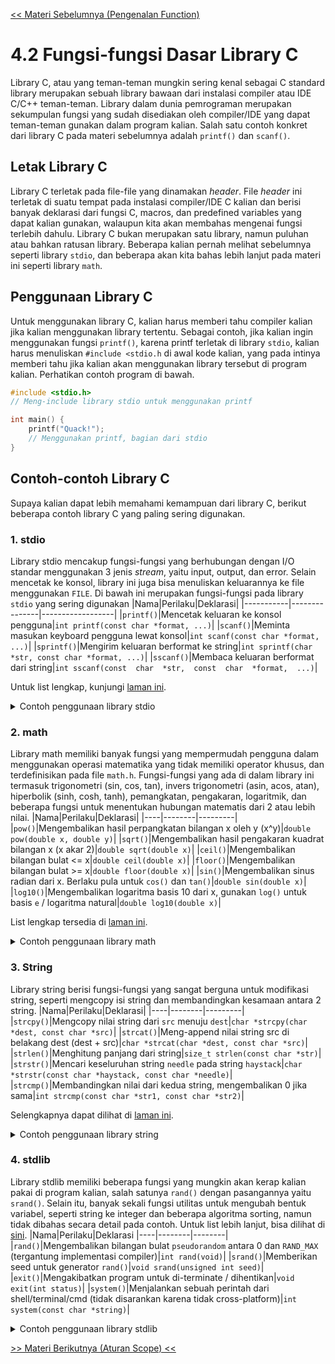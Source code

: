 [<< Materi Sebelumnya (Pengenalan Function)](1-PengenalanFunction.md)

# 4.2 Fungsi-fungsi Dasar Library C
Library C, atau yang teman-teman mungkin sering kenal sebagai C standard library merupakan sebuah library bawaan dari instalasi compiler atau IDE C/C++ teman-teman. Library dalam dunia pemrograman merupakan sekumpulan fungsi yang sudah disediakan oleh compiler/IDE yang dapat teman-teman gunakan dalam program kalian. Salah satu contoh konkret dari library C pada materi sebelumnya adalah `printf()` dan `scanf()`.

## Letak Library C
Library C terletak pada file-file yang dinamakan *header*. File *header* ini terletak di suatu tempat pada instalasi compiler/IDE C kalian dan berisi banyak deklarasi dari fungsi C, macros, dan predefined variables yang dapat kalian gunakan, walaupun kita akan membahas mengenai fungsi terlebih dahulu. Library C bukan merupakan satu library, namun puluhan atau bahkan ratusan library. Beberapa kalian pernah melihat sebelumnya seperti library `stdio`, dan beberapa akan kita bahas lebih lanjut pada materi ini seperti library `math`.

## Penggunaan Library C
Untuk menggunakan library C, kalian harus memberi tahu compiler kalian jika kalian menggunakan library tertentu. Sebagai contoh, jika kalian ingin menggunakan fungsi `printf()`, karena printf terletak di library `stdio`, kalian harus menuliskan `#include <stdio.h` di awal kode kalian, yang pada intinya memberi tahu jika kalian akan menggunakan library tersebut di program kalian. Perhatikan contoh program di bawah.
``` c
#include <stdio.h>
// Meng-include library stdio untuk menggunakan printf

int main() {
	printf("Quack!");
	// Menggunakan printf, bagian dari stdio
}
```

## Contoh-contoh Library C
Supaya kalian dapat lebih memahami kemampuan dari library C, berikut beberapa contoh library C yang paling sering digunakan.

### 1. stdio
Library stdio mencakup fungsi-fungsi yang berhubungan dengan I/O standar menggunakan 3 jenis *stream*, yaitu input, output, dan error. Selain mencetak ke konsol, library ini juga bisa menuliskan keluarannya ke file menggunakan `FILE`. Di bawah ini merupakan fungsi-fungsi pada library `stdio` yang sering digunakan
|Nama|Perilaku|Deklarasi|
|-----------|---------------|------------------|
|`printf()`|Mencetak keluaran ke konsol pengguna|`int printf(const char *format, ...)`|
|`scanf()`|Meminta masukan keyboard pengguna lewat konsol|`int scanf(const char *format, ...)`|
|`sprintf()`|Mengirim keluaran berformat ke string|`int sprintf(char *str, const char *format, ...)`|
|`sscanf()`|Membaca keluaran berformat dari string|`int sscanf(const  char  *str,  const  char  *format,  ...)`|

Untuk list lengkap, kunjungi [laman ini](https://www.tutorialspoint.com/c_standard_library/stdio_h.htm).
<details>
<summary>Contoh penggunaan library stdio</summary>

```c
// Mendeklarasikan penggunaan library stdio
#include <stdio.h>

int main() {
    // >> Contoh 1: scanf() dan printf() <<
    char quacking[50];
    // Meminta masukan string dari user, lalu mengeluarkannya ke konsol
    printf("Masukkan sebuah kata: ");
    scanf("%s", quacking);
    printf("%s\n", quacking);

    // >> Contoh 2: sprintf() <<
    char waktu[50];
    // Mengisi variabel waktu dengan string berformat
    char hari[] = "Rabu", bulan[] = "Mei";
    int tanggal = 8, tahun = 2002;
    sprintf(waktu, "%s, %d %s %d", hari, tanggal, bulan, tahun);
    printf("Nilai dari variabel waktu: %s\n", waktu);

    // >> Contoh 3: sscanf() <<
    char waktu2[] = "Senin 22 Juli 2002";
    // Mengisi beberapa variabel dibawah dari variabel waktu2
    char hari2[10], bulan2[10];
    int tanggal2, tahun2;
    sscanf(waktu2, "%s %d %s %d", hari2, &tanggal2, bulan2, &tahun2);
    printf("Nilai dari variabel:\n");
    printf("Hari2: %s\nTanggal2: %d\nBulan2: %s\nTahun2: %d\n", hari2, tanggal2, bulan2, tahun2);
}
```
</details>

### 2. math
Library math memiliki banyak fungsi yang mempermudah pengguna dalam menggunakan operasi matematika yang tidak memiliki operator khusus, dan terdefinisikan pada file `math.h`.  Fungsi-fungsi yang ada di dalam library ini termasuk trigonometri (sin, cos, tan), invers trigonometri (asin, acos, atan), hiperbolik (sinh, cosh, tanh), pemangkatan, pengakaran, logaritmik, dan beberapa fungsi untuk menentukan hubungan matematis dari 2 atau lebih nilai. 
|Nama|Perilaku|Deklarasi|
|----|--------|---------|
|`pow()`|Mengembalikan hasil perpangkatan bilangan x oleh y (x^y)|`double pow(double x, double y)`|
|`sqrt()`|Mengembalikan hasil pengakaran kuadrat bilangan x (x akar 2)|`double sqrt(double x)`|
|`ceil()`|Mengembalikan bilangan bulat <= x|`double ceil(double x)`|
|`floor()`|Mengembalikan bilangan bulat >= x|`double floor(double x)`|
|`sin()`|Mengembalikan sinus radian dari x. Berlaku pula untuk `cos()` dan `tan()`|`double sin(double x)`|
|`log10()`|Mengembalikan logaritma basis 10 dari x, gunakan `log()` untuk basis `e` / logaritma natural|`double log10(double x)`|
  
List lengkap tersedia di [laman ini](https://www.tutorialspoint.com/c_standard_library/math_h.htm).
<details>
<summary>Contoh penggunaan library math</summary>

```c
// Mendeklarasikan penggunaan library math
#include <math.h>

// Meng-include library stdio untuk menggunakan printf
#include <stdio.h>

int main() {
    printf("20 kuadrat bernilai %lf\n", pow(20, 2));
    printf("Akar kuadrat dari 256 adalah %lf\n", sqrt(256));
    printf("Bilangan bulat terdekat kebawah dengan 5.43134 adalah %lf\n", floor(5.43134));
    printf("Bilangan bulat terdekat keatas dari 9.3234 adalah %lf\n", ceil(9.3234));
    printf("Sin, Cos, dan Tan dari radian 2 berturut-turut adalah %lf, %lf, dan %lf\n", sin(2), cos(2), tan(2));
    printf("10 Log 100 bernilai %lf\n", log10(100));
    printf("ln 10 bernilai %lf\n", log(10));
}
```
</details>

### 3. String
Library string berisi fungsi-fungsi yang sangat berguna untuk modifikasi string, seperti mengcopy isi string dan membandingkan kesamaan antara 2 string.
|Nama|Perilaku|Deklarasi|
|----|--------|---------|
|`strcpy()`|Mengcopy nilai string dari `src` menuju `dest`|`char *strcpy(char *dest, const char *src)`|
|`strcat()`|Meng-append nilai string src di belakang dest (dest + src)|`char *strcat(char *dest, const char *src)`|
|`strlen()`|Menghitung panjang dari string|`size_t strlen(const char *str)`|
|`strstr()`|Mencari keseluruhan string `needle` pada string `haystack`|`char *strstr(const char *haystack, const char *needle)`|
|`strcmp()`|Membandingkan nilai dari kedua string, mengembalikan 0 jika sama|`int strcmp(const char *str1, const char *str2)`|

Selengkapnya dapat dilihat di [laman ini](https://www.tutorialspoint.com/c_standard_library/string_h.htm).

<details>
<summary>Contoh penggunaan library string</summary>

```c
// Mendeklarasikan penggunaan library string
#include <string.h>

// Meng-include library stdio untuk menggunakan printf
#include <stdio.h>

int main() {
    // Penggunaan strcpy()
    /* Secara intuitif, fungsi ini berlaku seperti str1 = str2,
     * namun, tipe data string (char *) tidak bisa dikenakan
     * assignment operator (=) kecuali pada pendefinisian
    */
    char str2[] = "Hello from C!", str1[14];
    strcpy(str1, str2);
    printf("%s\n", str1);

    // Penggunaan strcat()
    char str3[30] = "Good Morning, ", str4[] = "How are you?";
    strcat(str3, str4);
    printf("%s\n", str3);

    // Penggunaan strlen()
    char str5[] = "1234567890";
    printf("Panjang dari \"%s\" adalah %d\n", str5, (int)strlen(str5));

    // Penggunaan strstr()
    char str6[] = "The global poor all around the world.", str7[] = "around";
    if (strstr(str6, str7) != NULL) {
        printf("Substring \"%s\" ditemukan dalam string \"%s\"\n", str7, str6);
    }

    // Penggunaan strcmp()
    char str8[] = "travel", str9[20];
    printf("Tuliskan \"%s\": ", str8);
    scanf("%s", str9);
    if (!strcmp(str8, str9)) {
        printf("Benar!\n");
    }
    else {
        printf("Salah :(\n");
    }
}
```
</details>

### 4. stdlib
Library stdlib memiliki beberapa fungsi yang mungkin akan kerap kalian pakai di program kalian, salah satunya `rand()` dengan pasangannya yaitu `srand()`. Selain itu, banyak sekali fungsi utilitas untuk mengubah bentuk variabel, seperti string ke integer dan beberapa algoritma sorting, namun tidak dibahas secara detail pada contoh. Untuk list lebih lanjut, bisa dilihat di [sini](https://www.tutorialspoint.com/c_standard_library/stdlib_h.htm).
|Nama|Perilaku|Deklarasi
|----|--------|--------|
|`rand()`|Mengembalikan bilangan bulat `pseudorandom` antara 0 dan `RAND_MAX` (tergantung implementasi compiler)|`int rand(void)`|
|`srand()`|Memberikan seed untuk generator `rand()`|`void srand(unsigned int seed)`|
|`exit()`|Mengakibatkan program untuk di-terminate / dihentikan|`void exit(int status)`|
|`system()`|Menjalankan sebuah perintah dari shell/terminal/cmd (tidak disarankan karena tidak cross-platform)|`int system(const char *string)`|

<details>
<summary>Contoh penggunaan library stdlib</summary>

```c
// Mendeklarasikan penggunaan library stdlib
#include <stdlib.h>

// Meng-include library stdio untuk menggunakan printf
#include <stdio.h>

// Meng-include library time untuk menggunakan time()
#include <time.h>

// Meng-include library string untuk komparasi string sederhana
#include <string.h>

int main() {
    // Penggunaan rand() bersama srand() untuk mendapatkan angka pseudorandom
    srand((unsigned)time(NULL));
    printf("Berikut nilai random dari 10 - 30: %d\n", (10 + (rand() % 21)));

    // exit() untuk terminasi program tanpa menyelesaikan hingga akhir main()
    char exit_consent[20];
    printf("Ketik \"halo\" untuk keluar dari program sekarang juga: ");
    scanf("%s", exit_consent);
    if (!strcmp(exit_consent, "halo")) {
        exit(EXIT_SUCCESS);
    }

    // system() untuk memanggil perintah dari terminal/shell/cmd
    /* PENTING:
     * system() harus digunakan secara bijak, karena tidak semua perintah
     * terminal merupakan perintah yang cross-platform. Misalnya, pada
     * Windows terdapat perintah cls untuk menghapus screen namun pada
     * Linux perintahnya adalah clear. Oleh karena itu, jika kalian
     * ((terpaksa)) untuk menggunakannya, pastikanlah sistem operasi
     * user kalian dicek terlebih dahulu yang akan diajarkan pada beberapa
     * pertemuan ke depan, yaitu preprocessor directives.
    */
    char delete_consent[20];
    printf("Ketik \"halo\" untuk menghapus terminal: ");
    scanf("%s", delete_consent);
    if (!strcmp(delete_consent, "halo")) {
        system("cls"); // Jika OS anda bukan Windows, hapuslah line ini
    }
    printf("Apakah sudah terhapus?");
}
```
</details>

[>> Materi Berikutnya (Aturan Scope) <<](3-Scope.md)
